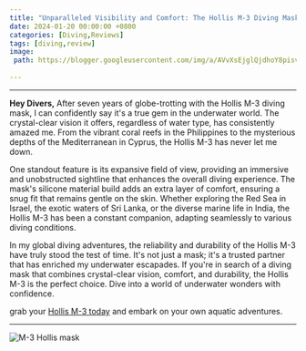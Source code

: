 ```yaml
---
title: "Unparalleled Visibility and Comfort: The Hollis M-3 Diving Mask Chronicles Seven Years of Underwater Excellence"
date: 2024-01-20 00:00:00 +0800
categories: [Diving,Reviews]
tags: [diving,review] 
image:
 path: https://blogger.googleusercontent.com/img/a/AVvXsEjglQjdhoY8pisvEabvfEIgyJgg6PNLveXqLrpH4ekXX5ORJXwtT_-HMHFE2f41Qr-yEdYgEk4JhbeGMLEzmQ99vhH04uQPhMC6T030IKYUA8Sc694JQAQDP1BLa5qbpFROdoV_XYpN52uS1ZofzooQ45Z5MOhgM4ItxUbvGb5QyDL1CNPJgXgzYyonhrE=w307-h230
 
---
```





---

**Hey Divers,**
After seven years of globe-trotting with the Hollis M-3 diving mask, I can confidently say it's a true gem in the underwater world. The crystal-clear vision it offers, regardless of water type, has consistently amazed me. From the vibrant coral reefs in the Philippines to the mysterious depths of the Mediterranean in Cyprus, the Hollis M-3 has never let me down.

One standout feature is its expansive field of view, providing an immersive and unobstructed sightline that enhances the overall diving experience. The mask's silicone material build adds an extra layer of comfort, ensuring a snug fit that remains gentle on the skin. Whether exploring the Red Sea in Israel, the exotic waters of Sri Lanka, or the diverse marine life in India, the Hollis M-3 has been a constant companion, adapting seamlessly to various diving conditions.

In my global diving adventures, the reliability and durability of the Hollis M-3 have truly stood the test of time. It's not just a mask; it's a trusted partner that has enriched my underwater escapades. If you're in search of a diving mask that combines crystal-clear vision, comfort, and durability, the Hollis M-3 is the perfect choice. Dive into a world of underwater wonders with confidence.


grab your [Hollis M-3 today](https://www.amazon.com/Hollis-M-3-Mask/dp/B00CL8WG6A?th=1&_encoding=UTF8&tag=dorgez06-20&linkCode=ur2&linkId=18233c6d8a7105e682e5e734350be92e&camp=1789&creative=9325) and embark on your own aquatic adventures.

---

![M-3 Hollis mask](https://i.postimg.cc/kMjhZTR6/m3maskheader.jpg)
